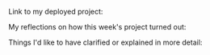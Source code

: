 Link to my deployed project:

My reflections on how this week's project turned out:

Things I'd like to have clarified or explained in more detail: